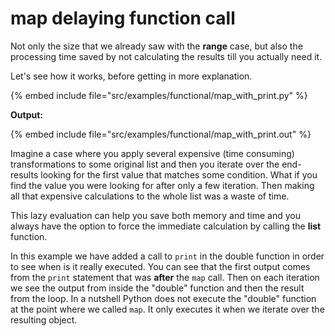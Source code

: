 # map delaying function call

Not only the size that we already saw with the **range** case, but also the processing time saved by
not calculating the results till you actually need it.

Let's see how it works, before getting in more explanation.

{% embed include file="src/examples/functional/map_with_print.py" %}

**Output:**

{% embed include file="src/examples/functional/map_with_print.out" %}

Imagine a case where you apply several expensive (time consuming) transformations to some original list and then you iterate over the end-results
looking for the first value that matches some condition. What if you find the value you were looking for after only a few iteration. Then
making all that expensive calculations to the whole list was a waste of time.

This lazy evaluation can help you save both memory and time and you always have the option to force the immediate calculation by calling the **list**
function.



In this example we have added a call to `print` in the double function in order to see when is it really executed. You can see that the first output
comes from the `print` statement that was **after** the `map` call. Then on each iteration we see the output from inside the "double" function and then the
result from the loop. In a nutshell Python does not execute the "double" function at the point where we called `map`. It only executes it when we iterate over
the resulting object.


